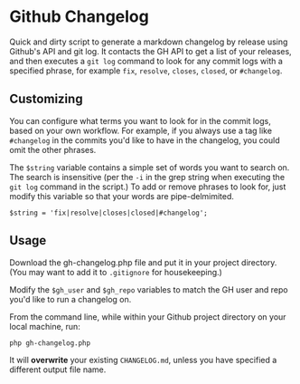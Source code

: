 Github Changelog
============

Quick and dirty script to generate a markdown changelog by release using Github's API and git log. It contacts the GH API to get a list of your releases, and then executes a `git log` command to look for any commit logs with a specified phrase, for example `fix`, `resolve`, `closes`, `closed`, or `#changelog`.

## Customizing

You can configure what terms you want to look for in the commit logs, based on your own workflow. For example, if you always use a tag like `#changelog` in the commits you'd like to have in the changelog, you could omit the other phrases.

The `$string` variable contains a simple set of words you want to search on. The search is insensitive (per the `-i` in the grep string when executing the `git log` command in the script.) To add or remove phrases to look for, just modify this variable so that your words are pipe-delmimited.

`$string = 'fix|resolve|closes|closed|#changelog';`

## Usage
Download the gh-changelog.php file and put it in your project directory. (You may want to add it to `.gitignore` for housekeeping.)

Modify the `$gh_user` and `$gh_repo` variables to match the GH user and repo you'd like to run a changelog on.

From the command line, while within your Github project directory on your local machine, run:

`php gh-changelog.php`

It will **overwrite** your existing `CHANGELOG.md`, unless you have specified a different output file name.
